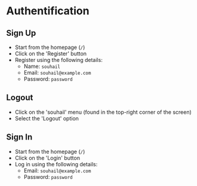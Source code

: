 # Authentification

## Sign Up
- Start from the homepage (`/`)
- Click on the 'Register' button
- Register using the following details:
    - Name: `souhail`
    - Email: `souhail@example.com`
    - Password: `password`

## Logout
- Click on the 'souhail' menu (found in the top-right corner of the screen)
- Select the 'Logout' option

## Sign In
- Start from the homepage (`/`)
- Click on the 'Login' button
- Log in using the following details:
    - Email: `souhail@example.com`
    - Password: `password`